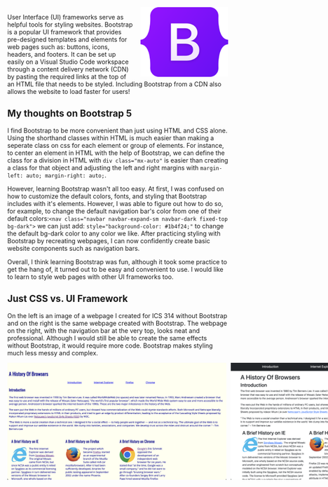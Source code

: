 <div>
  
 <img src="../img/Bootstrap_logo.png" class="img-thumbnail" style="float: right; margin-left: 15px;" width="200px" alt="TS">
</div>

User Interface (UI) frameworks serve as helpful tools for styling websites. Bootstrap is a popular UI framework that provides pre-designed templates and elements for web pages such as: buttons, icons, headers, and footers. It can be set up easily on a Visual Studio Code workspace through a content delivery network (CDN) by pasting the required links at the top of an HTML file that needs to be styled. Including Bootstrap from a CDN also allows the website to load faster for users!
<br> 

## My thoughts on Bootstrap 5
I find Bootstrap to be more convenient than just using HTML and CSS alone. Using the shorthand classes within HTML is much easier than making a seperate class on css for each element or group of elements. For instance, to center an element in HTML with the help of Bootstrap, we can define the class for a division in HTML with ```div class="mx-auto"``` is easier than creating a class for that object and adjusting the left and right margins with ```margin-left: auto; margin-right: auto;```. 
<br> 

However, learning Bootstrap wasn't all too easy. At first, I was confused on how to customize the default colors, fonts, and styling that Bootstrap includes with it's elements. However, I was able to figure out how to do so, for example, to change the default navigation bar's color from one of their default colors:```<nav class="navbar navbar-expand-sm navbar-dark fixed-top bg-dark">``` we can just add: ```style="background-color: #1b4f24;"``` to change the default bg-dark color to any color we like. After practicing styling with Bootstrap by recreating webpages, I can now confidently create basic website components such as navigation bars.
<br> 

Overall, I think learning Bootstrap was fun, although it took some practice to get the hang of, it turned out to be easy and convenient to use. I would like to learn to style web pages with other UI frameworks too. 
<br> 

## Just CSS vs. UI Framework
On the left is an image of a webpage I created for ICS 314 without Bootstrap and on the right is the same webpage created with Bootstrap. The webpage on the right, with the navigation bar at the very top, looks neat and professional. Although I would still be able to create the same effects without Bootstrap, it would require more code. Bootstrap makes styling much less messy and complex.
<br>
<div style="display: flex; gap: 10px;">
<img src="../img/bootstrap/justcss.png" width="500px">
<img src="../img/bootstrap/withbootstrap.png" width="500px">
</div>
